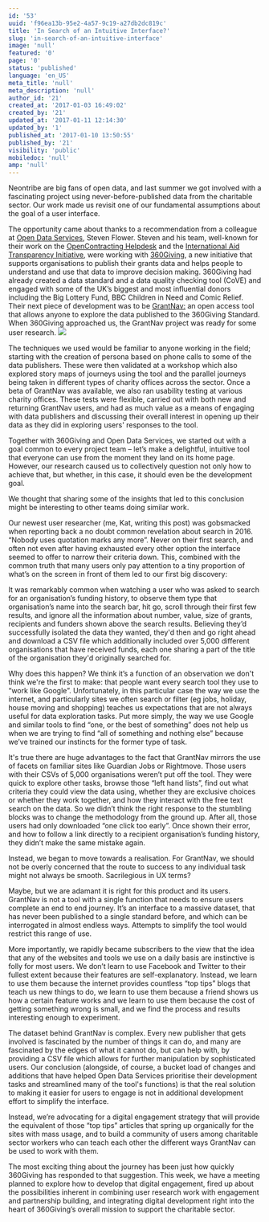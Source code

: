 ```yaml
---
id: '53'
uuid: 'f96ea13b-95e2-4a57-9c19-a27db2dc819c'
title: 'In Search of an Intuitive Interface?'
slug: 'in-search-of-an-intuitive-interface'
image: 'null'
featured: '0'
page: '0'
status: 'published'
language: 'en_US'
meta_title: 'null'
meta_description: 'null'
author_id: '21'
created_at: '2017-01-03 16:49:02'
created_by: '21'
updated_at: '2017-01-11 12:14:30'
updated_by: '1'
published_at: '2017-01-10 13:50:55'
published_by: '21'
visibility: 'public'
mobiledoc: 'null'
amp: 'null'
---
```


Neontribe are big fans of open data, and last summer we got involved with a fascinating project using never-before-published data from the charitable sector. Our work made us revisit one of our fundamental assumptions about the goal of a user interface.

The opportunity came about thanks to a recommendation from a colleague at [Open Data Services](http://www.opendataservices.coop/), Steven Flower. Steven and his team, well-known for their work on the [OpenContracting Helpdesk](http://www.open-contracting.org/) and the [International Aid Transparency Initiative](http://www.aidtransparency.net/), were working with [360Giving](http://www.threesixtygiving.org/), a new initiative that supports organisations to publish their grants data and helps people to understand and use that data to improve decision making. 360Giving had already created a data standard and a data quality checking tool (CoVE) and engaged with some of the UK’s biggest and most influential donors including the Big Lottery Fund, BBC Children in Need and Comic Relief. Their next piece of development was to be [GrantNav:](http://grantnav.threesixtygiving.org/) an open access tool that allows anyone to explore the data published to the 360Giving Standard. When 360Giving approached us, the GrantNav project was ready for some user research.
![](/content/images/2017/01/GrantNav.jpg)

The techniques we used would be familiar to anyone working in the field; starting with the creation of persona based on phone calls to some of the data publishers. These were then validated at a workshop which also explored story maps of journeys using the tool and the parallel journeys being taken in different types of charity offices across the sector. Once a beta of GrantNav was available, we also ran usability testing at various charity offices. These tests were flexible, carried out with both new and returning GrantNav users, and had as much value as a means of engaging with data publishers and discussing their overall interest in opening up their data as they did in exploring users' responses to the tool.

Together with 360Giving and Open Data Services, we started out with a goal common to every project team – let’s make a delightful, intuitive tool that everyone can use from the moment they land on its home page. However, our research caused us to collectively question not only how to achieve that, but whether, in this case, it should even be the development goal.

We thought that sharing some of the insights that led to this conclusion might be interesting to other teams doing similar work.

Our newest user researcher (me, Kat, writing this post) was gobsmacked when reporting back a no doubt common revelation about search in 2016. “Nobody uses quotation marks any more”. Never on their first search, and often not even after having exhausted every other option the interface seemed to offer to narrow their criteria down. This, combined with the common truth that many users only pay attention to a tiny proportion of what’s on the screen in front of them led to our first big discovery:

It was remarkably common when watching a user who was asked to search for an organisation’s funding history, to observe them type that organisation’s name into the search bar, hit go, scroll through their first few results, and ignore all the information about number, value, size of grants, recipients and funders shown above the search results. Believing they’d successfully isolated the data they wanted, they'd then and go right ahead and download a CSV file which additionally included over 5,000 different organisations that have received funds, each one sharing a part of the title of the organisation they'd originally searched for.

Why does this happen? We think it’s a function of an observation we don't think we're the first to make: that people want every search tool they use to “work like Google”. Unfortunately, in this particular case the way we use the internet, and particularly sites we often search or filter (eg jobs, holiday, house moving and shopping) teaches us expectations that are not always useful for data exploration tasks. Put more simply, the way we use Google and similar tools to find “one, or the best of something” does not help us when we are trying to find “all of something and nothing else” because we’ve trained our instincts for the former type of task.

It's true there are huge advantages to the fact that GrantNav mirrors the use of facets on familiar sites like Guardian Jobs or Rightmove. Those users with their CSVs of 5,000 organisations weren’t put off the tool. They were quick to explore other tasks, browse those “left hand lists”, find out what criteria they could view the data using, whether they are exclusive choices or whether they work together, and how they interact with the free text search on the data. So we didn’t think the right response to the stumbling blocks was to change the methodology from the ground up. After all, those users had only downloaded “one click too early”. Once shown their error, and how to follow a link directly to a recipient organisation’s funding history, they didn’t make the same mistake again.

Instead, we began to move towards a realisation. For GrantNav, we should not be overly concerned that the route to success to any individual task might not always be smooth. Sacrilegious in UX terms?

Maybe, but we are adamant it is right for this product and its users.
GrantNav is not a tool with a single function that needs to ensure users complete an end to end journey. It’s an interface to a massive dataset, that has never been published to a single standard before, and which can be interrogated in almost endless ways. Attempts to simplify the tool would restrict this range of use.

More importantly, we rapidly became subscribers to the view that the idea that any of the websites and tools we use on a daily basis are instinctive is folly for most users. We don’t learn to use Facebook and Twitter to their fullest extent because their features are self-explanatory. Instead, we learn to use them because the internet provides countless “top tips” blogs that teach us new things to do, we learn to use them because a friend shows us how a certain feature works and we learn to use them because the cost of getting something wrong is small, and we find the process and results interesting enough to experiment.

The dataset behind GrantNav is complex. Every new publisher that gets involved is fascinated by the number of things it can do, and many are fascinated by the edges of what it cannot do, but can help with, by providing a CSV file which allows for further manipulation by sophisticated users. Our conclusion (alongside, of course, a bucket load of changes and additions that have helped Open Data Services prioritise their development tasks and streamlined many of the tool's functions) is that the real solution to making it easier for users to engage is not in additional development effort to simplify the interface.

Instead, we’re advocating for a digital engagement strategy that will provide the equivalent of those “top tips” articles that spring up organically for the sites with mass usage, and to build a community of users among charitable sector workers who can teach each other the different ways GrantNav can be used to work with them.

The most exciting thing about the journey has been just how quickly 360Giving has responded to that suggestion. This week, we have a meeting planned to explore how to develop that digital engagement, fired up about the possibilities inherent in combining user research work with engagement and partnership building, and integrating digital development right into the heart of 360Giving’s overall mission to support the charitable sector.
